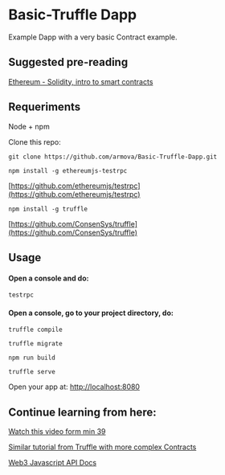 # Basic-Truffle Dapp
Example Dapp with a very basic Contract example.

## Suggested pre-reading
[Ethereum - Solidity, intro to smart contracts](https://solidity.readthedocs.io/en/develop/introduction-to-smart-contracts.html)


## Requeriments

Node + npm

Clone this repo:

`git clone https://github.com/armova/Basic-Truffle-Dapp.git`

`npm install -g ethereumjs-testrpc`

[https://github.com/ethereumjs/testrpc](https://github.com/ethereumjs/testrpc)

`npm install -g truffle`

[https://github.com/ConsenSys/truffle](https://github.com/ConsenSys/truffle)

## Usage

#### Open a console and do: 

`testrpc`

#### Open a console, go to your project directory, do:

`truffle compile`

`truffle migrate`

`npm run build`

`truffle serve`

Open your app at:
[http://localhost:8080](http://localhost:8080)

## Continue learning from here:

[Watch this video form min 39](https://youtu.be/8jI1TuEaTro?t=39m15s)

[Similar tutorial from Truffle with more complex Contracts](http://truffleframework.com/tutorials/building-testing-frontend-app-truffle-3)

[Web3 Javascript API Docs](https://github.com/ethereum/wiki/wiki/JavaScript-API)











